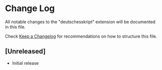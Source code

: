 # Change Log

All notable changes to the "deutschesskript" extension will be documented in this file.

Check [Keep a Changelog](http://keepachangelog.com/) for recommendations on how to structure this file.

## [Unreleased]

- Initial release